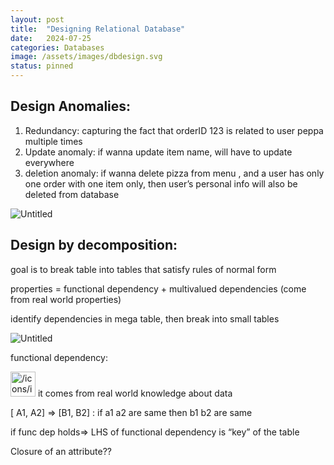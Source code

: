 ```yaml
---
layout: post
title:  "Designing Relational Database"
date:   2024-07-25
categories: Databases
image: /assets/images/dbdesign.svg
status: pinned
---
```

<!-- advantages of relational model: can query with high level language, efficient implementations
having multiple tables(relations) avoids redundancy

relation = table

db: set of named relations(tables)

the tables are related through keys

key: unique value to identify a row in table

schema: description of the structure of tables

closed:  query on table returns a table

compositionality: ?

SQL is implementation of relational algebra language

cross product of two tables , then apply operators on resulting table

natural join vs cross product: enforces equality of shared attributes

theta join: used in most dbms, natural join with a projection (column selection) -->

<!-- # Designing Relational Database -->

## Design Anomalies:
1. Redundancy: capturing the fact that orderID 123 is related to user peppa multiple times 
2. Update anomaly: if wanna update item name, will have to update everywhere
3. deletion anomaly: if wanna delete pizza from menu , and a user has only one order with one item only, then user’s personal info will also be deleted from database

![Untitled](/assets/images/Untitled-2024-07-20-2149.png)

## Design by decomposition:

goal is to break table into tables that satisfy rules of normal form

properties = functional dependency + multivalued dependencies (come from real world properties)

identify dependencies in mega table, then break into small tables 

![Untitled](/assets//images/Untitled2-2024-07-20-2149.png)

functional dependency: 

<aside>
<img src="/icons/info-alternate_yellow.svg" alt="/icons/info-alternate_yellow.svg" width="40px" /> it comes from real world knowledge about data

</aside>

[ A1, A2] ⇒ [B1, B2] : if a1 a2 are same then b1 b2 are same

if func dep holds⇒ LHS of functional dependency is “key” of the table

Closure of an attribute??